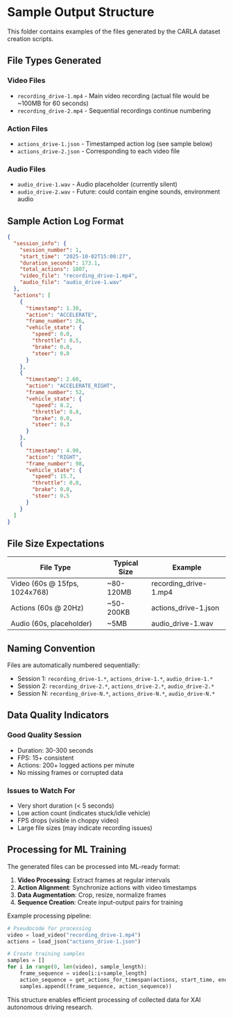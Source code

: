 # Sample Output Structure

This folder contains examples of the files generated by the CARLA dataset creation scripts.

## File Types Generated

### Video Files
- `recording_drive-1.mp4` - Main video recording (actual file would be ~100MB for 60 seconds)
- `recording_drive-2.mp4` - Sequential recordings continue numbering

### Action Files  
- `actions_drive-1.json` - Timestamped action log (see sample below)
- `actions_drive-2.json` - Corresponding to each video file

### Audio Files
- `audio_drive-1.wav` - Audio placeholder (currently silent)
- `audio_drive-2.wav` - Future: could contain engine sounds, environment audio

## Sample Action Log Format

```json
{
  "session_info": {
    "session_number": 1,
    "start_time": "2025-10-02T15:00:27",
    "duration_seconds": 173.1,
    "total_actions": 1807,
    "video_file": "recording_drive-1.mp4",
    "audio_file": "audio_drive-1.wav"
  },
  "actions": [
    {
      "timestamp": 1.30,
      "action": "ACCELERATE",
      "frame_number": 26,
      "vehicle_state": {
        "speed": 0.0,
        "throttle": 0.5,
        "brake": 0.0,
        "steer": 0.0
      }
    },
    {
      "timestamp": 2.60,
      "action": "ACCELERATE_RIGHT", 
      "frame_number": 52,
      "vehicle_state": {
        "speed": 8.2,
        "throttle": 0.8,
        "brake": 0.0,
        "steer": 0.3
      }
    },
    {
      "timestamp": 4.90,
      "action": "RIGHT",
      "frame_number": 98,
      "vehicle_state": {
        "speed": 15.7,
        "throttle": 0.0,
        "brake": 0.0,
        "steer": 0.5
      }
    }
  ]
}
```

## File Size Expectations

| File Type | Typical Size | Example |
|-----------|--------------|---------|
| Video (60s @ 15fps, 1024x768) | ~80-120MB | recording_drive-1.mp4 |
| Actions (60s @ 20Hz) | ~50-200KB | actions_drive-1.json |
| Audio (60s, placeholder) | ~5MB | audio_drive-1.wav |

## Naming Convention

Files are automatically numbered sequentially:
- Session 1: `recording_drive-1.*`, `actions_drive-1.*`, `audio_drive-1.*`
- Session 2: `recording_drive-2.*`, `actions_drive-2.*`, `audio_drive-2.*`
- Session N: `recording_drive-N.*`, `actions_drive-N.*`, `audio_drive-N.*`

## Data Quality Indicators

### Good Quality Session
- Duration: 30-300 seconds
- FPS: 15+ consistent
- Actions: 200+ logged actions per minute
- No missing frames or corrupted data

### Issues to Watch For
- Very short duration (< 5 seconds)
- Low action count (indicates stuck/idle vehicle)
- FPS drops (visible in choppy video)
- Large file sizes (may indicate recording issues)

## Processing for ML Training

The generated files can be processed into ML-ready format:

1. **Video Processing**: Extract frames at regular intervals
2. **Action Alignment**: Synchronize actions with video timestamps  
3. **Data Augmentation**: Crop, resize, normalize frames
4. **Sequence Creation**: Create input-output pairs for training

Example processing pipeline:
```python
# Pseudocode for processing
video = load_video("recording_drive-1.mp4")
actions = load_json("actions_drive-1.json")

# Create training samples
samples = []
for i in range(0, len(video), sample_length):
    frame_sequence = video[i:i+sample_length]
    action_sequence = get_actions_for_timespan(actions, start_time, end_time)
    samples.append((frame_sequence, action_sequence))
```

This structure enables efficient processing of collected data for XAI autonomous driving research.